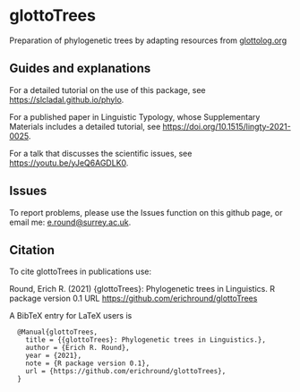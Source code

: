 # glottoTrees

Preparation of phylogenetic trees by adapting resources from [glottolog.org](https://glottolog.org)

## Guides and explanations

For a detailed tutorial on the use of this package, see https://slcladal.github.io/phylo.

For a published paper in Linguistic Typology, whose Supplementary Materials includes a detailed tutorial, see https://doi.org/10.1515/lingty-2021-0025. 

For a talk that discusses the scientific issues, see https://youtu.be/yJeQ6AGDLK0.

## Issues

To report problems, please use the Issues function on this github page, or email me: e.round@surrey.ac.uk.

## Citation

To cite glottoTrees in publications use:

  Round, Erich R. (2021) {glottoTrees}: Phylogenetic trees in Linguistics. R package version 0.1 URL https://github.com/erichround/glottoTrees

A BibTeX entry for LaTeX users is

```
  @Manual{glottoTrees,
    title = {{glottoTrees}: Phylogenetic trees in Linguistics.},
    author = {Erich R. Round},
    year = {2021},
    note = {R package version 0.1},
    url = {https://github.com/erichround/glottoTrees},
  }
```
